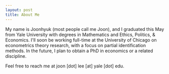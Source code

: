 ```yaml
---
layout: post
title: About Me
---
```


My name is Joonhyuk (most people call me Joon), and I graduated this May from Yale University with degrees in Mathematics and Ethics, Politics, & Economics. I'll soon be working full-time at the University of Chicago on econometrics theory research, with a focus on partial identification methods. In the future, I plan to obtain a PhD in economics or a related discipline.

Feel free to reach me at joon [dot] lee [at] yale [dot] edu.
